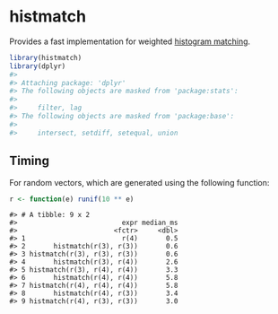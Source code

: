 
<!-- README.md is generated from README.Rmd. Please edit that file -->
histmatch
=========

Provides a fast implementation for weighted [histogram matching](https://en.wikipedia.org/wiki/Histogram_matching).

``` r
library(histmatch)
library(dplyr)
#> 
#> Attaching package: 'dplyr'
#> The following objects are masked from 'package:stats':
#> 
#>     filter, lag
#> The following objects are masked from 'package:base':
#> 
#>     intersect, setdiff, setequal, union
```

Timing
------

For random vectors, which are generated using the following function:

``` r
r <- function(e) runif(10 ** e)
```

    #> # A tibble: 9 x 2
    #>                          expr median_ms
    #>                        <fctr>     <dbl>
    #> 1                        r(4)       0.5
    #> 2       histmatch(r(3), r(3))       0.6
    #> 3 histmatch(r(3), r(3), r(3))       0.6
    #> 4       histmatch(r(3), r(4))       2.6
    #> 5 histmatch(r(3), r(4), r(4))       3.3
    #> 6       histmatch(r(4), r(4))       5.8
    #> 7 histmatch(r(4), r(4), r(4))       5.8
    #> 8       histmatch(r(4), r(3))       3.4
    #> 9 histmatch(r(4), r(3), r(3))       3.0
